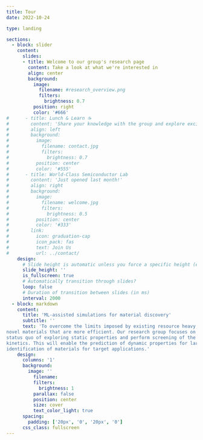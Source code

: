 ```yaml
---
title: Tour
date: 2022-10-24

type: landing

sections:
  - block: slider
    content:
      slides:
      - title: Welcome to our group's research page
        content: Take a look at what we're interested in
        align: center
        background:
          image:
            filename: #research_overview.png
            filters:
              brightness: 0.7
          position: right
          color: '#666'
#      - title: Lunch & Learn ☕️
#        content: 'Share your knowledge with the group and explore exciting new topics together!'
#        align: left
#        background:
#          image:
#            filename: contact.jpg
#            filters:
#              brightness: 0.7
#          position: center
#          color: '#555'
#      - title: World-Class Semiconductor Lab
#        content: 'Just opened last month!'
#        align: right
#        background:
#          image:
#            filename: welcome.jpg
#            filters:
#              brightness: 0.5
#          position: center
#          color: '#333'
#        link:
#          icon: graduation-cap
#          icon_pack: fas
#          text: Join Us
#          url: ../contact/
    design:
      # Slide height is automatic unless you force a specific height (e.g. '400px')
      slide_height: ''
      is_fullscreen: true
      # Automatically transition through slides?
      loop: false
      # Duration of transition between slides (in ms)
      interval: 2000
  - block: markdown
    content:
      title: 'ML-assisted simulations for material discovery' 
      subtitle: ''
      text: 'To overcome the limits imposed by existing resource heavy, CO2 intensive processes, we need to identify
novel materials that are more efficient. Our research group focuses on developing methods that go beyond the
status quo of exploring static properties and perform screening of the material space based on thermodynamics and
kinetics. This will enable the prediction of dynamic properties for large material spaces leading to better
identification of materials for target applications.'
    design:
      columns: '1'
      background:
        image: ''
          filename: 
          filters:
            brightness: 1
          parallax: false
          position: center
          size: cover
          text_color_light: true
      spacing:
        padding: ['20px', '0', '20px', '0']
      css_class: fullscreen
---
```

